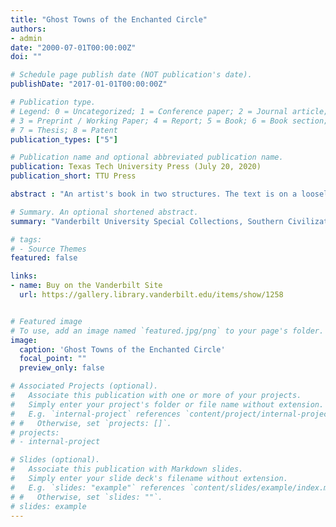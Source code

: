 ```yaml
---
title: "Ghost Towns of the Enchanted Circle"
authors:
- admin
date: "2000-07-01T00:00:00Z"
doi: ""

# Schedule page publish date (NOT publication's date).
publishDate: "2017-01-01T00:00:00Z"

# Publication type.
# Legend: 0 = Uncategorized; 1 = Conference paper; 2 = Journal article;
# 3 = Preprint / Working Paper; 4 = Report; 5 = Book; 6 = Book section;
# 7 = Thesis; 8 = Patent
publication_types: ["5"]

# Publication name and optional abbreviated publication name.
publication: Texas Tech University Press (July 20, 2020)
publication_short: TTU Press

abstract : "An artist's book in two structures. The text is on a loosely sewn codex glued at the verso of the last leaf to the middle part of a trifold wrapper; a mounted color photographic illustration appears on one page. Further images are printed on a 15 x 120 cm. sheet folded into six leaves and similarly attached to the rightmost part of the wrapper; another illustration is mounted on the topmost page of the folded sheet. The wrapper features a snakeskin-patterned exterior with a grained brown interior."

# Summary. An optional shortened abstract.
summary: "Vanderbilt University Special Collections, Southern Civilization Collection" 

# tags:
# - Source Themes
featured: false

links:
- name: Buy on the Vanderbilt Site
  url: https://gallery.library.vanderbilt.edu/items/show/1258


# Featured image
# To use, add an image named `featured.jpg/png` to your page's folder. 
image:
  caption: 'Ghost Towns of the Enchanted Circle'
  focal_point: ""
  preview_only: false

# Associated Projects (optional).
#   Associate this publication with one or more of your projects.
#   Simply enter your project's folder or file name without extension.
#   E.g. `internal-project` references `content/project/internal-project/index.md`.
# #   Otherwise, set `projects: []`.
# projects:
# - internal-project

# Slides (optional).
#   Associate this publication with Markdown slides.
#   Simply enter your slide deck's filename without extension.
#   E.g. `slides: "example"` references `content/slides/example/index.md`.
# #   Otherwise, set `slides: ""`.
# slides: example
---
```


